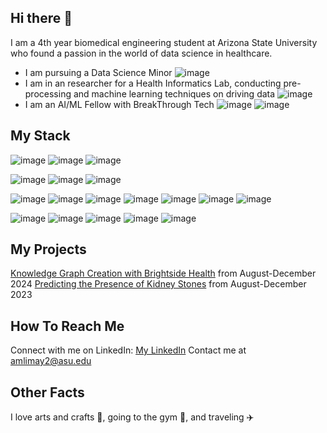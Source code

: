 ## Hi there 🙋

<!--
**anushkalimaye/anushkalimaye** is a ✨ _special_ ✨ repository because its `README.md` (this file) appears on your GitHub profile.

Here are some ideas to get you started:

- 🔭 I’m currently working on ...
- 🌱 I’m currently learning ...
- 👯 I’m looking to collaborate on ...
- 🤔 I’m looking for help with ...
- 💬 Ask me about ...
- 📫 How to reach me: ...
- 😄 Pronouns: ...
- ⚡ Fun fact: ...
-->


I am a 4th year biomedical engineering student at Arizona State University who found a passion in the world of data science in healthcare. 
- I am pursuing a Data Science Minor ![image](https://github.com/user-attachments/assets/55f4b5fa-29da-4714-91de-a54b2751e552)
- I am in an researcher for a Health Informatics Lab, conducting pre-processing and machine learning techniques on driving data ![image](https://github.com/user-attachments/assets/07f4f0cd-4263-4df7-9390-3b69bd9cebdb)
- I am an AI/ML Fellow with BreakThrough Tech ![image](https://github.com/user-attachments/assets/0040c1ce-ad5c-4b16-b5b2-6f1a0fffbe61) ![image](https://github.com/user-attachments/assets/88a3a8bb-e29a-4ea9-8e37-f7060f131e4b)


## My Stack

![image](https://github.com/user-attachments/assets/5abec4d7-3c15-40e2-864d-5fe75e7019c1) ![image](https://github.com/user-attachments/assets/1c0d28f5-c173-49ca-b984-fdf91311ed63) ![image](https://github.com/user-attachments/assets/cba49aa5-1db7-41c0-9618-fd5af62547c8)

![image](https://github.com/user-attachments/assets/1fab58ae-3fec-49ed-9902-d7ea937ba098) ![image](https://github.com/user-attachments/assets/f08b0ee1-cd20-4070-9820-f06ad6851917) ![image](https://github.com/user-attachments/assets/4a9c5c4d-fb3e-4182-96b5-8f8037f36a30)

![image](https://github.com/user-attachments/assets/2c7aec19-c553-4d9e-b729-062d2bf8cb0c) ![image](https://github.com/user-attachments/assets/5f99c32c-04c2-4e24-a6e8-6c8217f9acc9) ![image](https://github.com/user-attachments/assets/2bdb05a2-3203-47c4-95bb-235b7f583e19) ![image](https://github.com/user-attachments/assets/e01d9bda-7848-4b49-bd0c-b5af72abb192) ![image](https://github.com/user-attachments/assets/6961ecb0-4181-46fe-90a4-8a757820f824) ![image](https://github.com/user-attachments/assets/1bb6267b-23ac-4d24-ab22-88889ea1ecd3) ![image](https://github.com/user-attachments/assets/04b10581-f372-4565-96cb-f306fa68f8c5)

![image](https://github.com/user-attachments/assets/52df0ccc-46d8-4724-8171-d2bd6d6391cd) ![image](https://github.com/user-attachments/assets/9a81a613-b124-48ad-988d-c5ebe89b27f7) ![image](https://github.com/user-attachments/assets/b0b5d640-2b7e-4b73-b795-7985c2e7074a) ![image](https://github.com/user-attachments/assets/0f97c3c2-df93-49b4-b521-bcdf6512b57b) ![image](https://github.com/user-attachments/assets/c3304f0c-a7c2-4c8a-a2f2-ef122d5d7e83)



## My Projects 

[Knowledge Graph Creation with Brightside Health](https://github.com/rishikasrinivas/KnowledgeGraphMentalHealth) from August-December 2024
[Predicting the Presence of Kidney Stones](https://github.com/anushkalimaye/Honors-Contract-Data-Science-in-R-) from August-December 2023


## How To Reach Me

Connect with me on LinkedIn: [My LinkedIn](https://www.linkedin.com/in/anushkaLimaye0/)
Contact me at amlimay2@asu.edu



## Other Facts 
I love arts and crafts 🎨, going to the gym 💪, and traveling ✈️



